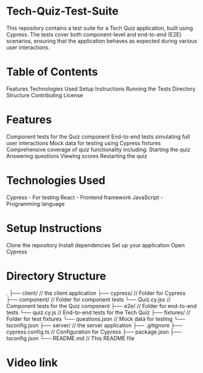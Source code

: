 # Tech-Quiz-Test-Suite
This repository contains a test suite for a Tech Quiz application, built using Cypress. The tests cover both component-level and end-to-end (E2E) scenarios, ensuring that the application behaves as expected during various user interactions.

# Table of Contents
Features
Technologies Used
Setup Instructions
Running the Tests
Directory Structure
Contributing
License

# Features
Component tests for the Quiz component
End-to-end tests simulating full user interactions
Mock data for testing using Cypress fixtures
Comprehensive coverage of quiz functionality including:
Starting the quiz
Answering questions
Viewing scores
Restarting the quiz

# Technologies Used
Cypress - For testing
React - Frontend framework
JavaScript - Programming language

# Setup Instructions
Clone the repository
Install dependencies
Set up your application
Open Cypress

# Directory Structure

.
├── client/                 // the client application
├── cypress/                // Folder for Cypress
    ├── component/          // Folder for component tests
        └── Quiz.cy.jsx     // Component tests for the Quiz component
    ├── e2e/                // Folder for end-to-end tests
        └── quiz.cy.js      // End-to-end tests for the Tech Quiz
    ├── fixtures/           // Folder for test fixtures
        └── questions.json  // Mock data for testing
    └── tsconfig.json
├── server/                 // the server application
├── .gitignore
├── cypress.config.ts       // Configuration for Cypress
├── package.json
├── tsconfig.json
└── README.md              // This README file

# Video link